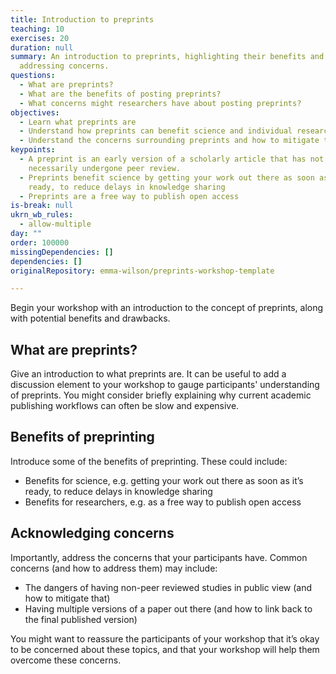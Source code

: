 ```yaml
---
title: Introduction to preprints
teaching: 10
exercises: 20
duration: null
summary: An introduction to preprints, highlighting their benefits and
  addressing concerns.
questions:
  - What are preprints?
  - What are the benefits of posting preprints?
  - What concerns might researchers have about posting preprints?
objectives:
  - Learn what preprints are
  - Understand how preprints can benefit science and individual researchers
  - Understand the concerns surrounding preprints and how to mitigate them
keypoints:
  - A preprint is an early version of a scholarly article that has not
    necessarily undergone peer review.
  - Preprints benefit science by getting your work out there as soon as it's
    ready, to reduce delays in knowledge sharing
  - Preprints are a free way to publish open access
is-break: null
ukrn_wb_rules:
  - allow-multiple
day: ""
order: 100000
missingDependencies: []
dependencies: []
originalRepository: emma-wilson/preprints-workshop-template

---
```

Begin your workshop with an introduction to the concept of preprints, along with potential benefits and drawbacks.

## What are preprints?

Give an introduction to what preprints are. It can be useful to add a discussion element to your workshop to gauge participants' understanding of preprints. You might consider briefly explaining why current academic publishing workflows can often be slow and expensive.

## Benefits of preprinting

Introduce some of the benefits of preprinting. These could include:

- Benefits for science, e.g. getting your work out there as soon as it’s ready, to reduce delays in knowledge sharing
- Benefits for researchers, e.g. as a free way to publish open access

## Acknowledging concerns

Importantly, address the concerns that your participants have. Common concerns (and how to address them) may include:

- The dangers of having non-peer reviewed studies in public view (and how to mitigate that)
- Having multiple versions of a paper out there (and how to link back to the final published version)

You might want to reassure the participants of your workshop that it’s okay to be concerned about these topics, and that your workshop will help them overcome these concerns.